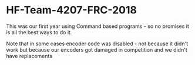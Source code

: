 # HF-Team-4207-FRC-2018
This was our first year using Command based programs - so no promises it is all the best ways to do it.

Note that in some cases encoder code was disabled - not because it didn't work but because our encoders got damaged in competition and we didn't have replacements
